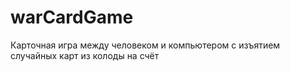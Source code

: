 # warCardGame
Карточная игра между человеком и компьютером с изъятием случайных карт из колоды на счёт
